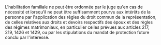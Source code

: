 L'habilitation familiale ne peut être ordonnée par le juge qu'en cas de nécessité et lorsqu'il ne peut être suffisamment pourvu aux intérêts de la personne par l'application des règles du droit commun de la représentation, de celles relatives aux droits et devoirs respectifs des époux et des règles des régimes matrimoniaux, en particulier celles prévues aux articles 217, 219, 1426 et 1429, ou par les stipulations du mandat de protection future conclu par l'intéressé.
